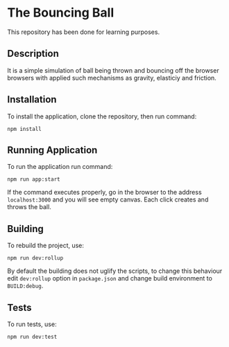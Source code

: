 # The Bouncing Ball

This repository has been done for learning purposes.

## Description

It is a simple simulation of ball being thrown and bouncing off the browser browsers with applied such mechanisms as gravity, elasticiy and friction.

## Installation

To install the application, clone the repository, then run command:

    npm install

## Running Application

To run the application run command:

    npm run app:start

If the command executes properly, go in the browser to the address `localhost:3000` and you will see empty canvas. Each click creates and throws the ball.

## Building

To rebuild the project, use:

    npm run dev:rollup

By default the building does not uglify the scripts, to change this behaviour edit `dev:rollup` option in `package.json` and change build environment to `BUILD:debug`.

## Tests

To run tests, use:

    npm run dev:test
